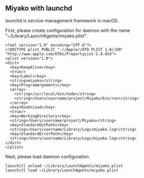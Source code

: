 ## Miyako with launchd

launchd is service-management framework in macOS.

First, please create configuration for daemon with the name "~/Library/LaunchAgents/miyako.plist".
```
<?xml version="1.0" encoding="UTF-8"?>
<!DOCTYPE plist PUBLIC "-//Apple//DTD PLIST 1.0//EN" "http://www.apple.com/DTDs/PropertyList-1.0.dtd">
<plist version="1.0">
<dict>
  <key>KeepAlive</key>
  <true/>
  <key>Label</key>
  <string>miyako</string>
  <key>ProgramArguments</key>
  <array>
    <string>/usr/local/bin/node</string>
    <string>/Users/username/project/Miyako/bin/run</string>
  </array>
  <key>RunAtLoad</key>
  <true/>
  <key>WorkingDirectory</key>
  <string>/Users/username/project/Miyako</string>
  <key>StandardOutPath</key>
  <string>/Users/username/Library/Logs/miyako.log</string>
  <key>StandardErrorPath</key>
  <string>/Users/username/Library/Logs/miyako.log</string>
</dict>
</plist>
```

Next, please load daemon configuration.
```
launchctl unload ~/Library/LaunchAgents/miyako.plist
launchctl load ~/Library/LaunchAgents/miyako.plist
```

